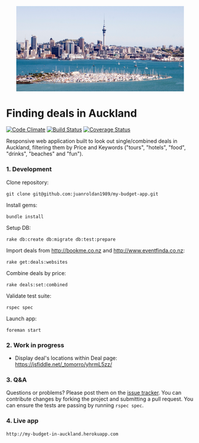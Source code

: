 <div align="center">
  <a href="https://github.com/juanroldan1989/my-budget-app"><img width="450" src="https://github.com/juanroldan1989/my-budget-app/raw/master/app/assets/images/auckland.jpg" alt="eventfinda ruby logo" /></a>
</div>

# Finding deals in Auckland

[![Code Climate](https://codeclimate.com/github/juanroldan1989/my-budget-app/badges/gpa.svg)](https://codeclimate.com/github/juanroldan1989/my-budget-app)
[![Build Status](https://travis-ci.org/juanroldan1989/my-budget-app.svg?branch=master)](https://travis-ci.org/juanroldan1989/my-budget-app)
[![Coverage Status](https://coveralls.io/repos/github/juanroldan1989/my-budget-app/badge.svg?branch=master)](https://coveralls.io/github/juanroldan1989/my-budget-app?branch=master)

Responsive web application built to look out single/combined deals in Auckland, filtering them by Price and Keywords ("tours", "hotels", "food", "drinks", "beaches" and "fun").

### 1. Development

Clone repository:
```
git clone git@github.com:juanroldan1989/my-budget-app.git
```

Install gems:
```
bundle install
```

Setup DB:
```
rake db:create db:migrate db:test:prepare
```

Import deals from http://bookme.co.nz and http://www.eventfinda.co.nz:

```
rake get:deals:websites
```

Combine deals by price:
```
rake deals:set:combined
```

Validate test suite:

```
rspec spec
```

Launch app:
```
foreman start
```

### 2. Work in progress
* Display deal's locations within Deal page: https://jsfiddle.net/_tomorro/yhrmL5zz/

### 3. Q&A

Questions or problems? Please post them on the [issue tracker](https://github.com/juanroldan1989/my-budget-app/github/issues). You can contribute changes by forking the project and submitting a pull request. You can ensure the tests are passing by running `rspec spec`.


### 4. Live app

```
http://my-budget-in-auckland.herokuapp.com
```

